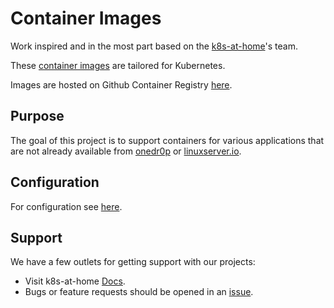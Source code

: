 # Container Images

Work inspired and in the most part based on the [k8s-at-home](https://k8s-at-home.com/)'s team.

These [container images](https://github.com/k8s-home-lab/container-images) are tailored for Kubernetes.

Images are hosted on Github Container Registry [here](https://github.com/k8s-home-lab?tab=packages).

## Purpose

The goal of this project is to support containers for various applications that are not already available from [onedr0p](https://github.com/onedr0p/containers) or [linuxserver.io](linuxserver.io).

## Configuration

For configuration see [here](https://docs.k8s-at-home.com).

## Support

We have a few outlets for getting support with our projects:

- Visit k8s-at-home [Docs](https://docs.k8s-at-home.com/).
- Bugs or feature requests should be opened in an [issue](https://github.com/k8s-home-lab/container-images/issues/new/choose).
